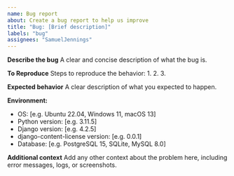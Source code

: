 ```yaml
---
name: Bug report
about: Create a bug report to help us improve
title: "Bug: [Brief description]"
labels: "bug"
assignees: "SamuelJennings"
---
```


**Describe the bug**
A clear and concise description of what the bug is.

**To Reproduce**
Steps to reproduce the behavior:
1.
2.
3.

**Expected behavior**
A clear description of what you expected to happen.

**Environment:**
- OS: [e.g. Ubuntu 22.04, Windows 11, macOS 13]
- Python version: [e.g. 3.11.5]
- Django version: [e.g. 4.2.5]
- django-content-license version: [e.g. 0.0.1]
- Database: [e.g. PostgreSQL 15, SQLite, MySQL 8.0]

**Additional context**
Add any other context about the problem here, including error messages, logs, or screenshots.
